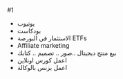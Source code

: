 #1
- يوتيوب
- بودكاست
- الاستثمار في البورصة ETFs 
- Affiliate marketing 
- بيع منتج ديجيتال ..صور .. تصميم .. كتابك
- اعمل كورس اونلاين
- اعمل بزنس بالوكالة